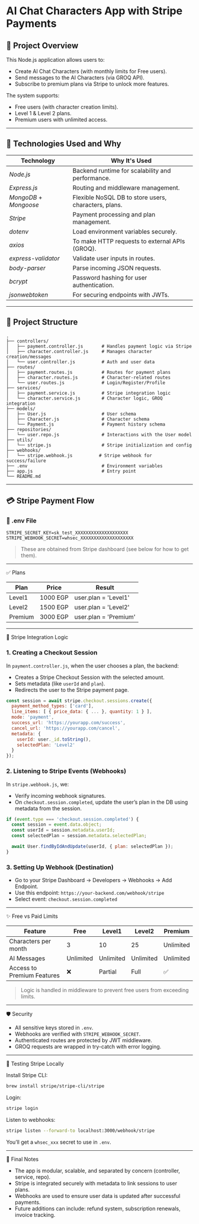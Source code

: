 # AI Chat Characters App with Stripe Payments

## 🧠 Project Overview

This Node.js application allows users to:

* Create AI Chat Characters (with monthly limits for Free users).
* Send messages to the AI Characters (via GROQ API).
* Subscribe to premium plans via Stripe to unlock more features.

The system supports:

* Free users (with character creation limits).
* Level 1 & Level 2 plans.
* Premium users with unlimited access.

---

## 🚀 Technologies Used and Why

| Technology             | Why It's Used                                        |
| ---------------------- | ---------------------------------------------------- |
| *Node.js*              | Backend runtime for scalability and performance.     |
| *Express.js*           | Routing and middleware management.                   |
| *MongoDB* + *Mongoose* | Flexible NoSQL DB to store users, characters, plans. |
| *Stripe*               | Payment processing and plan management.              |
| *dotenv*               | Load environment variables securely.                 |
| *axios*                | To make HTTP requests to external APIs (GROQ).       |
| *express-validator*    | Validate user inputs in routes.                      |
| *body-parser*          | Parse incoming JSON requests.                        |
| *bcrypt*               | Password hashing for user authentication.            |
| *jsonwebtoken*         | For securing endpoints with JWTs.                    |

---

## 📁 Project Structure

```
.
├── controllers/
│   ├── payment.controller.js       # Handles payment logic via Stripe
│   ├── character.controller.js     # Manages character creation/messages
│   └── user.controller.js          # Auth and user data
├── routes/
│   ├── payment.routes.js           # Routes for payment plans
│   ├── character.routes.js         # Character-related routes
│   └── user.routes.js              # Login/Register/Profile
├── services/
│   ├── payment.service.js          # Stripe integration logic
│   └── character.service.js        # Character logic, GROQ integration
├── models/
│   ├── User.js                     # User schema
│   ├── Character.js                # Character schema
│   └── Payment.js                  # Payment history schema
├── repositories/
│   └── user.repo.js                # Interactions with the User model
├── utils/
│   └── stripe.js                   # Stripe initialization and config
├── webhooks/
│   └── stripe.webhook.js          # Stripe webhook for success/failure
├── .env                            # Environment variables
├── app.js                          # Entry point
└── README.md
```

---

## 💳 Stripe Payment Flow

### 🔐 .env File

```env
STRIPE_SECRET_KEY=sk_test_XXXXXXXXXXXXXXXXXXXX
STRIPE_WEBHOOK_SECRET=whsec_XXXXXXXXXXXXXXXXXXXX
```

> These are obtained from Stripe dashboard (see below for how to get them).

---

✅ Plans

| Plan    | Price    | Result                |
| ------- | -------- | --------------------- |
| Level1  | 1000 EGP | user.plan = 'Level1'  |
| Level2  | 1500 EGP | user.plan = 'Level2'  |
| Premium | 3000 EGP | user.plan = 'Premium' |

---

🔀 Stripe Integration Logic

### 1. Creating a Checkout Session

In `payment.controller.js`, when the user chooses a plan, the backend:

* Creates a Stripe Checkout Session with the selected amount.
* Sets metadata (like `userId` and `plan`).
* Redirects the user to the Stripe payment page.

```js
const session = await stripe.checkout.sessions.create({
  payment_method_types: ['card'],
  line_items: [ { price_data: { ... }, quantity: 1 } ],
  mode: 'payment',
  success_url: 'https://yourapp.com/success',
  cancel_url: 'https://yourapp.com/cancel',
  metadata: {
    userId: user._id.toString(),
    selectedPlan: 'Level2'
  }
});
```

### 2. Listening to Stripe Events (Webhooks)

In `stripe.webhook.js`, we:

* Verify incoming webhook signatures.
* On `checkout.session.completed`, update the user’s plan in the DB using metadata from the session.

```js
if (event.type === 'checkout.session.completed') {
  const session = event.data.object;
  const userId = session.metadata.userId;
  const selectedPlan = session.metadata.selectedPlan;

  await User.findByIdAndUpdate(userId, { plan: selectedPlan });
}
```

### 3. Setting Up Webhook (Destination)

* Go to your Stripe Dashboard → Developers → Webhooks → Add Endpoint.
* Use this endpoint: `https://your-backend.com/webhook/stripe`
* Select event: `checkout.session.completed`

---

✨ Free vs Paid Limits

| Feature                    | Free    | Level1    | Level2    | Premium   |
| -------------------------- | ------- | --------- | --------- | --------- |
| Characters per month       | 3       | 10 | 25 | Unlimited |
| AI Messages                | Unlimited | Unlimited  | Unlimited  | Unlimited |
| Access to Premium Features | ❌       | Partial   | Full      | ✅         |

> Logic is handled in middleware to prevent free users from exceeding limits.

---

🛡 Security

* All sensitive keys stored in `.env`.
* Webhooks are verified with `STRIPE_WEBHOOK_SECRET`.
* Authenticated routes are protected by JWT middleware.
* GROQ requests are wrapped in try-catch with error logging.

---

🧲 Testing Stripe Locally

Install Stripe CLI:

```bash
brew install stripe/stripe-cli/stripe
```

Login:

```bash
stripe login
```

Listen to webhooks:

```bash
stripe listen --forward-to localhost:3000/webhook/stripe
```

You’ll get a `whsec_xxx` secret to use in `.env`.

---

📌 Final Notes

* The app is modular, scalable, and separated by concern (controller, service, repo).
* Stripe is integrated securely with metadata to link sessions to user plans.
* Webhooks are used to ensure user data is updated after successful payments.
* Future additions can include: refund system, subscription renewals, invoice tracking.
